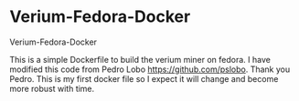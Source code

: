 # Verium-Fedora-Docker
Verium-Fedora-Docker

This is a simple Dockerfile to build the verium miner on fedora.  I have modified this code from Pedro Lobo <https://github.com/pslobo>.  Thank you Pedro.  This is my first docker file so I expect it will change and become more robust with time.
